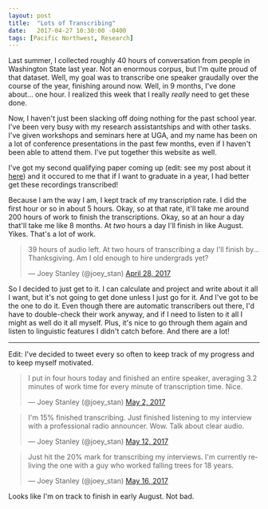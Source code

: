 ```yaml
---
layout: post
title:  "Lots of Transcribing"
date:   2017-04-27 10:30:00 -0400
tags: [Pacific Northwest, Research]
---
```


Last summer, I collected roughly 40 hours of conversation from people in Washington State last year. Not an enormous corpus, but I'm quite proud of that dataset. Well, my goal was to transcribe one speaker graudally over the course of the year, finishing around now. Well, in 9 months, I've done about… one hour. I realized this week that I really *really* need to get these done.

Now, I haven't just been slacking off doing nothing for the past school year. I've been very busy with my research assistantships and with other tasks. I've given workshops and seminars here at UGA, and my name has been on a lot of conference presentations in the past few months, even if I haven't been able to attend them. I've put together this website as well. 

I've got my second qualifying paper coming up (edit: see my post about it <a href="/blog/admission-to-candidacy">here</a>) and it occured to me that if I want to graduate in a year, I had better get these recordings transcribed! 

Because I am the way I am, I kept track of my transcription rate. I did the first hour or so in about 5 hours. Okay, so at that rate, it'll take me around 200 hours of work to finish the transcriptions. Okay, so at an hour a day that'll take me like 8 months. At *two* hours a day I'll finish in like August. Yikes. That's a lot of work. 

<blockquote class="twitter-tweet" data-lang="en"><p lang="en" dir="ltr">39 hours of audio left. At two hours of transcribing a day I&#39;ll finish by… Thanksgiving. Am I old enough to hire undergrads yet?</p>&mdash; Joey Stanley (@joey_stan) <a href="https://twitter.com/joey_stan/status/858046919049977857">April 28, 2017</a></blockquote> <script async src="//platform.twitter.com/widgets.js" charset="utf-8"></script>

So I decided to just get to it. I can calculate and project and write about it all I want, but it's not going to get done unless I just go for it. And I've got to be the one to do it. Even though there are automatic transcribers out there, I'd have to double-check their work anyway, and if I need to listen to it all I might as well do it all myself. Plus, it's nice to go through them again and listen to linguistic features I didn't catch before. And there are a lot!

-----

Edit: I've decided to tweet every so often to keep track of my progress and to keep myself motivated. 

<blockquote class="twitter-tweet" data-lang="en"><p lang="en" dir="ltr">I put in four hours today and finished an entire speaker, averaging 3.2 minutes of work time for every minute of transcription time. Nice.</p>&mdash; Joey Stanley (@joey_stan) <a href="https://twitter.com/joey_stan/status/859227143963897856">May 2, 2017</a></blockquote> <script async src="//platform.twitter.com/widgets.js" charset="utf-8"></script>

<blockquote class="twitter-tweet" data-lang="en"><p lang="en" dir="ltr">I&#39;m 15% finished transcribing. Just finished listening to my interview with a professional radio announcer. Wow. Talk about clear audio.</p>&mdash; Joey Stanley (@joey_stan) <a href="https://twitter.com/joey_stan/status/862855005887442944">May 12, 2017</a></blockquote> <script async src="//platform.twitter.com/widgets.js" charset="utf-8"></script>

<blockquote class="twitter-tweet" data-lang="en"><p lang="en" dir="ltr">Just hit the 20% mark for transcribing my interviews. I&#39;m currently reliving the one with a guy who worked falling trees for 18 years.</p>&mdash; Joey Stanley (@joey_stan) <a href="https://twitter.com/joey_stan/status/864521596924555265">May 16, 2017</a></blockquote> <script async src="//platform.twitter.com/widgets.js" charset="utf-8"></script>

Looks like I'm on track to finish in early August. Not bad.